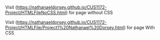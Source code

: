 Visit (https://nathanaeldorsey.github.io/CUS1172-Project/HTMLFileNoCSS.html) for page without CSS

Visit (https://nathanaeldorsey.github.io/CUS1172-Project/HTMLFile/Project1%20Nathanael%20Dorsey.html) for page With CSS
